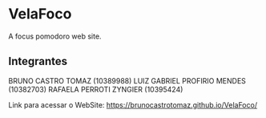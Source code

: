 # VelaFoco
A focus pomodoro web site.

<h2>Integrantes</h2>
BRUNO CASTRO TOMAZ (10389988)
LUIZ GABRIEL PROFIRIO MENDES (10382703)
RAFAELA PERROTI ZYNGIER (10395424)


Link para acessar o WebSite:
https://brunocastrotomaz.github.io/VelaFoco/
